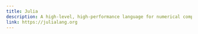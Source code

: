 ```yaml
---
title: Julia
description: A high-level, high-performance language for numerical computing.
link: https://julialang.org
---
```

